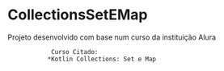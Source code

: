 # CollectionsSetEMap

Projeto desenvolvido com base num curso da instituição Alura


                Curso Citado:
               *Kotlin Collections: Set e Map
